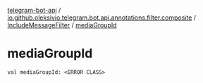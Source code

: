 [telegram-bot-api](../../index.md) / [io.github.oleksivio.telegram.bot.api.annotations.filter.composite](../index.md) / [IncludeMessageFilter](index.md) / [mediaGroupId](./media-group-id.md)

# mediaGroupId

`val mediaGroupId: <ERROR CLASS>`